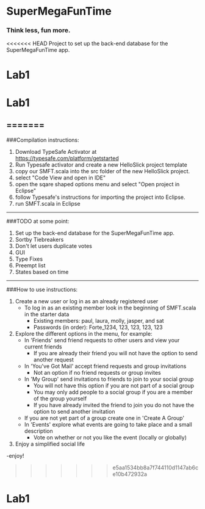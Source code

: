 SuperMegaFunTime
================
  
### Think less, fun more.
  


<<<<<<< HEAD
Project to set up the back-end database for the SuperMegaFunTime app.
# Lab1
# Lab1
=======
-------
###Compilation instructions:

1. Download TypeSafe Activator at https://typesafe.com/platform/getstarted
2. Run Typesafe activator and create a new HelloSlick project template
3. copy our SMFT.scala into the src folder of the new HelloSlick project.
4. select "Code View and open in IDE"
5. open the sqare shaped options menu and select "Open project in Eclipse"
6. follow Typesafe's instructions for importing the project into Eclipse.
7. run SMFT.scala in Eclipse

-------
###TODO at some point:
1. Set up the back-end database for the SuperMegaFunTime app.
2. Sortby Tiebreakers
3. Don't let users duplicate votes
4. GUI
5. Type Fixes
6. Preempt list
7. States based on time

-------
###How to use instructions:
1. Create a new user or log in as an already registered user
    - To log in as an existing member look in the beginning of SMFT.scala in the starter data
        - Existing members: paul, laura, molly, jasper, and sat
        - Passwords (in order): Forte_1234, 123, 123, 123, 123
2. Explore the different options in the menu, for example:
    - In 'Friends' send friend requests to other users and view your current friends
        - If you are already their friend you will not have the option to send another request
    - In 'You've Got Mail' accept friend requests and group invitations
        - Not an option if no friend requests or group invites
    - In 'My Group' send invitations to friends to join to your social group
        - You will not have this option if you are not part of a social group
        - You may only add people to a social group if you are a member of the group yourself
        - If you have already invited the friend to join you do not have the option to send
          another invitation
    - If you are not yet part of a group create one in 'Create A Group'
    - In 'Events' explore what events are going to take place and a small description
       - Vote on whether or not you like the event (locally or globally)
3. Enjoy a simplified social life

-enjoy!
>>>>>>> e5aa1534bb8a7f744110d1147ab6ce10b472932a
# Lab1
